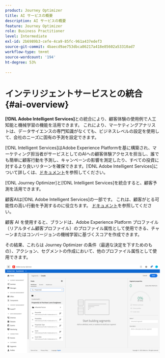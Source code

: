 ```yaml
---
product: Journey Optimizer
title: AI サービスの概要
description: AI サービスの概要
feature: Journey Optimizer
role: Business Practitioner
level: Intermediate
exl-id: 2b6989b3-cefe-4ca9-85fc-961a437edef3
source-git-commit: 4baecd9ae753dbca86217a418e85602a53310ad7
workflow-type: tm+mt
source-wordcount: '194'
ht-degree: 53%

---
```


# インテリジェントサービスとの統合 {#ai-overview}

**[!DNL Adobe Intelligent Services]**&#x200B;との統合により、顧客体験の使用例で人工知能と機械学習の機能を活用できます。 これにより、マーケティングアナリストは、データサイエンスの専門知識がなくても、ビジネスレベルの設定を使用して、会社のニーズに固有の予測を設定できます。

[!DNL Intelligent Services]はAdobe Experience Platformを基に構築され、マーケティング担当者がサービスとしてのAIへの顧客体験アクセスを担当し、誰でも簡単に顧客行動を予測し、キャンペーンの影響を測定したり、すべての投資に対するより良いリターンを確保できます。[!DNL Adobe Intelligent Services]について詳しくは、[ドキュメント](https://experienceleague.adobe.com/docs/experience-platform/intelligent-services/home.html)を参照してください。

[!DNL Journey Optimizer]と[!DNL Intelligent Services]を統合すると、顧客予測を活用できます。

顧客AIは[!DNL Adobe Intelligent Services]の一部です。 これは、顧客がとる可能性の高い行動を予測するのに役立ちます。 [ドキュメント](https://experienceleague.adobe.com/docs/experience-platform/intelligent-services/customer-ai/overview.html)を参照してください。

顧客 AI を使用すると、ブランドは、Adobe Experience Platform プロファイル（リアルタイム顧客プロファイル）のプロファイル属性として使用できる、チャーンまたはコンバージョンの機械学習に基づくスコアを作成できます。

その結果、これらは Journey Optimizer の条件（最適な決定を下すためのもの）、アクション、セグメントの作成において、他のプロファイル属性として使用できます。

![](../assets/customer-ai.png)

